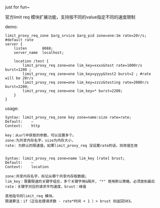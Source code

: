 just for fun~

官方limit req 模块扩展功能，支持按不同的value指定不同的速度限制

demo:

	limit_proxy_req_zone $arg_srvice $arg_pid zone=one:1m rate=20r/s; #default rate
	server {
		listen       8088;
		server_name  localhost;

		location /test {
			limit_proxy_req zone=one lim_key=xxxx&test rate=1000r/s burst=1200 ;
			limit_proxy_req zone=one lim_key=yyyy&test2 burst=2 ; #rate will be 20r/s
			limit_proxy_req zone=one lim_key=zzzz&testing rate=2000r/s burst=2200;
			limit_proxy_req zone=one lim_key=* burst=2200;
		}
	}

usage:

	Syntax:	limit_proxy_req_zone key zone=name:size rate=rate;
	Default:	—
	Context:	http

	key：从url中获取的参数，可以设置多个。
    zone:为共享内存名字，size为内存大小，
    rate: 为默认的限速值，如果limit_proxy_req 没设置rate的话，则改值生效


	Syntax:	limit_proxy_req zone=name lim_key [rate] brust;
	Default:	—
	Context:	location

	zone:共享内存名字，标记从哪个共享内存取数据;
    lim_key：需要限速的关键字组合，多个关键字用&隔开, "*" 使用默认策略，必须放到最后
	rate：关键字对应的请求平均速度，brust：峰值

    其他指令同limit_req 模块。
	限速算法：if（正在处理请求数 - rate*时间 + 1 ）> brust 则返回503。
